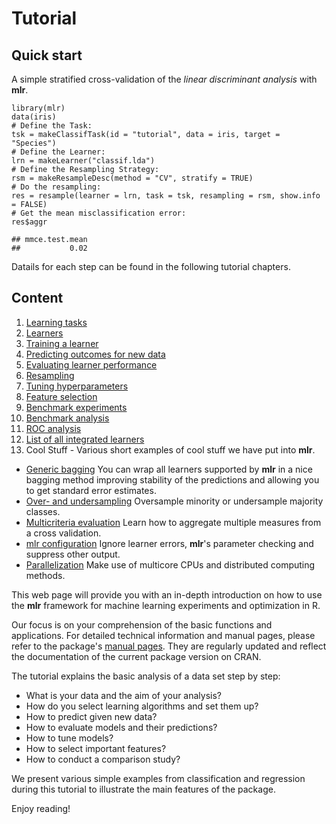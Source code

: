 Tutorial
========

Quick start
-----------

A simple stratified cross-validation of the *linear discriminant analysis* with **mlr**.

```splus
library(mlr)
data(iris)
# Define the Task:
tsk = makeClassifTask(id = "tutorial", data = iris, target = "Species")
# Define the Learner:
lrn = makeLearner("classif.lda")
# Define the Resampling Strategy:
rsm = makeResampleDesc(method = "CV", stratify = TRUE)
# Do the resampling:
res = resample(learner = lrn, task = tsk, resampling = rsm, show.info = FALSE)
# Get the mean misclassification error:
res$aggr
```

```
## mmce.test.mean 
##           0.02
```

Datails for each step can be found in the following tutorial chapters.

Content
-------

1. [Learning tasks](task.md)
2. [Learners](learner.md)
3. [Training a learner](train.md)
4. [Predicting outcomes for new data](predict.md)
5. [Evaluating learner performance](performance.md)
6. [Resampling](resample.md)
7. [Tuning hyperparameters](tune.md)
8. [Feature selection](feature_selection.md)
9. [Benchmark experiments](benchmark_experiments.md)
10. [Benchmark analysis](benchmark_analysis.md)
11. [ROC analysis](roc_analysis.md)
12. [List of all integrated learners](integrated_learners.md)
13. Cool Stuff - Various short examples of cool stuff we have put into **mlr**.
  * [Generic bagging](makeBaggingWrapper.md) You can wrap all learners supported by **mlr** in a nice bagging method improving stability of the predictions and allowing you to get standard error estimates.
  * [Over- and undersampling](over_and_undersampling.md) Oversample minority or undersample majority classes.
  * [Multicriteria evaluation](multicriteria_evaluation.md) Learn how to aggregate multiple measures from a cross validation.
  * [mlr configuration](configureMlr.md) Ignore learner errors, **mlr**'s parameter checking and suppress other output.
  * [Parallelization](parallelization.md) Make use of multicore CPUs and distributed computing methods.

This web page will provide you with an in-depth introduction on how to
use the **mlr** framework for machine learning experiments and
optimization in R.

Our focus is on your comprehension of the basic functions and
applications. For detailed technical information and manual pages, please refer to
the package's [manual pages](http://berndbischl.github.io/mlr/man/). They are regularly updated and reflect the documentation
of the current package version on CRAN.

The tutorial explains the basic analysis of a data set step by step:

* What is your data and the aim of your analysis?
* How do you select learning algorithms and set them up?
* How to predict given new data?
* How to evaluate models and their predictions?
* How to tune models?
* How to select important features?
* How to conduct a comparison study?

We present various simple examples from classification and regression
during this tutorial to illustrate the main features of the
package.

Enjoy reading!

